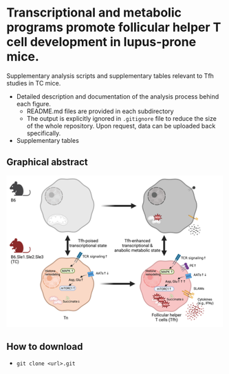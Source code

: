 # Transcriptional and metabolic programs promote follicular helper T cell development in lupus-prone mice.
Supplementary analysis scripts and supplementary tables relevant to Tfh studies in TC mice.
- Detailed description and documentation of the analysis process behind each figure. 
  - README.md files are provided in each subdirectory 
  - The output is explicitly ignored in `.gitignore` file to reduce the size of the whole repository. Upon request, data can be uploaded back specifically.
- Supplementary tables

## Graphical abstract
![graphical_abstract](https://github.com/gmhhope/TC_TFH_omics_analysis/blob/main/analyses/graphical_abstract/TC-TFH-drafted-cartoon-03222023.png)

## How to download
- `git clone <url>.git`

